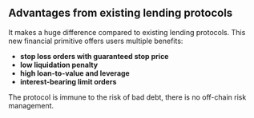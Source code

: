 
## **Advantages from existing lending protocols**


It makes a huge difference compared to existing lending protocols. This new financial primitive offers users multiple benefits: 

* **stop loss orders with guaranteed stop price**
* **low liquidation penalty**
* **high loan-to-value and leverage**
* **interest-bearing limit orders**

The protocol is immune to the risk of bad debt, there is no off-chain risk management.